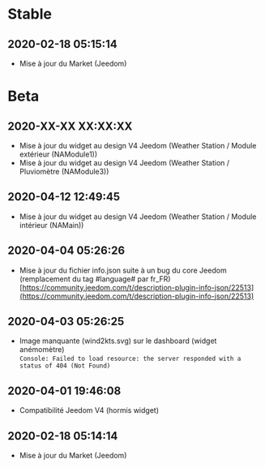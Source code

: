 Stable
=========================

2020-02-18 05:15:14
-------------------

* Mise à jour du Market (Jeedom)

Beta
=========================

2020-XX-XX XX:XX:XX
-------------------

* Mise à jour du widget au design V4 Jeedom (Weather Station / Module extérieur (NAModule1))
* Mise à jour du widget au design V4 Jeedom (Weather Station / Pluviomètre (NAModule3))

2020-04-12 12:49:45
-------------------

* Mise à jour du widget au design V4 Jeedom (Weather Station / Module intérieur (NAMain))

2020-04-04 05:26:26
-------------------

* Mise à jour du fichier info.json suite à un bug du core Jeedom (remplacement du tag #language# par fr_FR)  
[https://community.jeedom.com/t/description-plugin-info-json/22513](https://community.jeedom.com/t/description-plugin-info-json/22513)

2020-04-03 05:26:25
-------------------

* Image manquante (wind2kts.svg) sur le dashboard (widget anémomètre)  
`Console: Failed to load resource: the server responded with a status of 404 (Not Found)`

2020-04-01 19:46:08
-------------------

* Compatibilité Jeedom V4 (hormis widget)

2020-02-18 05:14:14
-------------------

* Mise à jour du Market (Jeedom)
